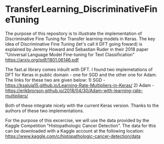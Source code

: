 # TransferLearning_DiscriminativeFineTuning

The purpose of this repository is to illustrate the implementation of Discriminative Fine Tuning for Transfer learning models in Keras. The key idea of Discriminative Fine Tuning (let's call it DFT going foward) is explained by Jeremy Howard and Sebastian Ruder in their 2018 paper "Universal Language Model Fine-tuning for Text Classification" https://arxiv.org/pdf/1801.06146.pdf

The fast.ai library comes inbuilt with DFT. I found two implemetations of DFT for Keras in public domain - one for SGD and the other one for Adam. The links for these two are given below: 1) SGD - https://ksaluja15.github.io/Learning-Rate-Multipliers-in-Keras/ 2) Adam - https://erikbrorson.github.io/2018/04/30/Adam-with-learning-rate-multipliers/

Both of these integrate nicely with the current Keras version. Thanks to the authors of these two implementations.

For the purpose of this excercise, we will use the data provided by the Kaggle Competition "Histopathologic Cancer Detection". The data for this can be downloaded with a Kaggle account at the following location: https://www.kaggle.com/c/histopathologic-cancer-detection/data

